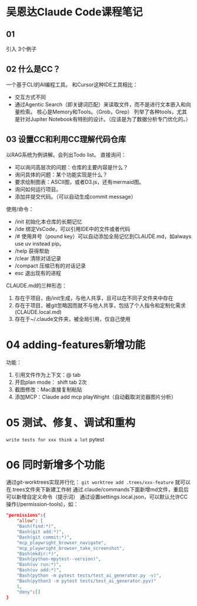# 吴恩达Claude Code课程笔记

## 01
引入
3个例子
## 02 什么是CC？
一个基于CLI的AI编程工具。
和Cursor这种IDE工具相比：
- 交互方式不同
- 通过Agentic Search（即关键词匹配）来读取文件，而不是进行文本嵌入和向量检索。
核心是Memory和Tools。（Grob，Grep）
列举了各种tools，尤其是针对Jupiter Notebook有特别的设计。（应该是为了数据分析专门优化的。）
## 03 设置CC和利用CC理解代码仓库
以RAG系统为例讲解。会列出Todo list。
直接询问：
- 可以询问高层次的问题：仓库的主要内容是什么？
- 询问具体的问题：某个功能实现是什么？
- 要求绘制图表：ASCII图，或者D3.js，还有mermaid图。
- 询问如何运行项目。
- 添加并提交代码。（可以自动生成commit message）

使用/命令：
- /init 初始化本仓库的长期记忆
- /ide 绑定VsCode，可以引用IDE中的文件或者代码
- /# 使用井号（pound key）可以自动添加全局记忆到CLAUDE.md，如always use uv instead pip。
- /help 获得帮助
- /clear 清除对话记录
- /compact 压缩已有的对话记录
- esc 退出现有的进程

CLAUDE.md的三种形态：
1. 存在于项目，由/init生成，与他人共享，且可以在不同子文件夹中存在
2. 存在于项目，被git忽略因而就不与他人共享，包括了个人指令和定制化需求(CLAUDE.local.md)
3. 存在于~/.claude文件夹，被全局引用，仅自己使用
# 04 adding-features新增功能
功能：
1. 引用文件作为上下文：@ tab
2. 开启plan mode： shift tab 2次
3. 截图修改：Mac直接复制粘贴
4. 添加MCP：Claude add mcp playWright（自动截取浏览器图片分析）
# 05 测试、修复、调试和重构
`write tests for xxx think a lot`
pytest
# 06 同时新增多个功能
通过git-worktrees实现并行化：
`git worktree add .trees/xxx-feature` 就可以在.trees文件夹下新建工作树
通过.claude/commands下面新增md文件，重启后可以新增自定义命令（提示词）
通过设置settings.local.json，可以默认允许CC操作(/permission-tools)，如：
```json
"permissions":{
	"allow": [
	"Bash(find:*)",
	"Bash(git add:*)",
	"Bash(git commit:*)",
	"mcp_playwright_browser_navigate",
	"mcp_playwright_browser_take_screenshot",
	"Bash(mkdir:*)",
	"Bash(python-mpytest--version)",
	"Bash(uv run:*)",
	"Bash(uv add:*)",
	"Bash(python -m pytest tests/test_ai_generator.py -v)",
	"Bash(python3 -m pytest tests/test_ai_generator.pyv)"
	1,
	"deny":[]
}
```

